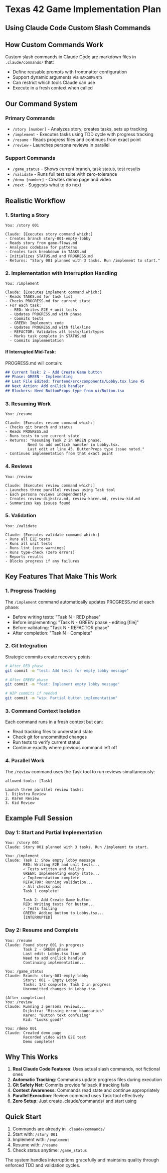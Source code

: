 # Texas 42 Game Implementation Plan
## Using Claude Code Custom Slash Commands

## How Custom Commands Work

Custom slash commands in Claude Code are markdown files in `.claude/commands/` that:
- Define reusable prompts with frontmatter configuration
- Support dynamic arguments via `$ARGUMENTS`
- Can restrict which tools Claude can use
- Execute in a fresh context when called

## Our Command System

### Primary Commands
- `/story [number]` - Analyzes story, creates tasks, sets up tracking
- `/implement` - Executes tasks using TDD cycle with progress tracking
- `/resume` - Reads progress files and continues from exact point
- `/review` - Launches persona reviews in parallel

### Support Commands  
- `/game_status` - Shows current branch, task status, test results
- `/validate` - Runs full test suite with zero-tolerance
- `/demo [number]` - Creates demo page and video
- `/next` - Suggests what to do next

## Realistic Workflow

### 1. Starting a Story
```
You: /story 001

Claude: [Executes story command which:]
- Creates branch story-001-empty-lobby
- Reads story from game-flows.md
- Analyzes codebase for patterns
- Creates task breakdown in TASKS.md
- Initializes STATUS.md and PROGRESS.md
- Returns: "Story 001 planned with 3 tasks. Run /implement to start."
```

### 2. Implementation with Interruption Handling
```
You: /implement

Claude: [Executes implement command which:]
- Reads TASKS.md for task list
- Checks PROGRESS.md for current state
- For each task:
  - RED: Writes E2E + unit tests
  - Updates PROGRESS.md with phase
  - Commits tests
  - GREEN: Implements code
  - Updates PROGRESS.md with file/line
  - REFACTOR: Validates all tests/lint/types
  - Marks task complete in STATUS.md
  - Commits implementation
```

#### If Interrupted Mid-Task:
PROGRESS.md will contain:
```markdown
## Current Task: 2 - Add Create Game button
## Phase: GREEN - Implementing
## Last File Edited: frontend/src/components/Lobby.tsx line 45
## Next Action: Add onClick handler
## Blockers: Need ButtonProps type from ui/Button.tsx
```

### 3. Resuming Work
```
You: /resume

Claude: [Executes resume command which:]
- Checks git branch and status
- Reads PROGRESS.md
- Runs tests to see current state
- Returns: "Resuming Task 2 in GREEN phase. 
          Need to add onClick handler in Lobby.tsx.
          Last edit at line 45. ButtonProps type issue noted."
- Continues implementation from that exact point
```

### 4. Reviews
```
You: /review

Claude: [Executes review command which:]
- Launches three parallel reviews using Task tool
- Each persona reviews independently
- Creates review-dijkstra.md, review-karen.md, review-kid.md
- Summarizes key issues found
```

### 5. Validation
```
You: /validate

Claude: [Executes validate command which:]
- Runs all E2E tests
- Runs all unit tests  
- Runs lint (zero warnings)
- Runs type-check (zero errors)
- Reports results
- Blocks progress if any failures
```

## Key Features That Make This Work

### 1. Progress Tracking
The `/implement` command automatically updates PROGRESS.md at each phase:
- Before writing tests: "Task N - RED phase"
- Before implementing: "Task N - GREEN phase - editing [file]"
- Before validating: "Task N - REFACTOR phase"
- After completion: "Task N - Complete"

### 2. Git Integration
Strategic commits create recovery points:
```bash
# After RED phase
git commit -m "test: Add tests for empty lobby message"

# After GREEN phase  
git commit -m "feat: Implement empty lobby message"

# WIP commits if needed
git commit -m "wip: Partial button implementation"
```

### 3. Command Context Isolation
Each command runs in a fresh context but can:
- Read tracking files to understand state
- Check git for uncommitted changes
- Run tests to verify current status
- Continue exactly where previous command left off

### 4. Parallel Work
The `/review` command uses the Task tool to run reviews simultaneously:
```
allowed-tools: [Task]

Launch three parallel review tasks:
1. Dijkstra Review
2. Karen Review  
3. Kid Review
```

## Example Full Session

### Day 1: Start and Partial Implementation
```
You: /story 001
Claude: Story 001 planned with 3 tasks. Run /implement to start.

You: /implement
Claude: Task 1: Show empty lobby message
        RED: Writing E2E and unit tests...
        ✓ Tests written and failing
        GREEN: Implementing empty state...
        ✓ Implementation complete
        REFACTOR: Running validation...
        ✓ All checks pass
        Task 1 complete!
        
        Task 2: Add Create Game button
        RED: Writing tests for button...
        ✓ Tests failing
        GREEN: Adding button to Lobby.tsx...
        [INTERRUPTED]
```

### Day 2: Resume and Complete
```
You: /resume
Claude: Found story 001 in progress
        Task 2 - GREEN phase
        Last edit: Lobby.tsx line 45
        Need to add onClick handler
        Continuing implementation...
        
You: /game_status
Claude: Branch: story-001-empty-lobby
        Story: 001 - Empty Lobby
        Tasks: 1/3 complete, Task 2 in progress
        Uncommitted changes in Lobby.tsx
        
[After completion]
You: /review
Claude: Running 3 persona reviews...
        Dijkstra: "Missing error boundaries"
        Karen: "Button text confusing"  
        Kid: "Looks good!"
        
You: /demo 001
Claude: Created demo page
        Recorded video with E2E test
        Demo complete!
```

## Why This Works

1. **Real Claude Code Features**: Uses actual slash commands, not fictional ones
2. **Automatic Tracking**: Commands update progress files during execution
3. **Git Safety Net**: Commits provide fallback if tracking fails
4. **Context Awareness**: Commands read state and continue appropriately
5. **Parallel Execution**: Review command uses Task tool effectively
6. **Zero Setup**: Just create .claude/commands/ and start using

## Quick Start

1. Commands are already in `.claude/commands/`
2. Start with: `/story 001`
3. Implement with: `/implement`
4. Resume with: `/resume`
5. Check status anytime: `/game_status`

The system handles interruptions gracefully and maintains quality through enforced TDD and validation cycles.